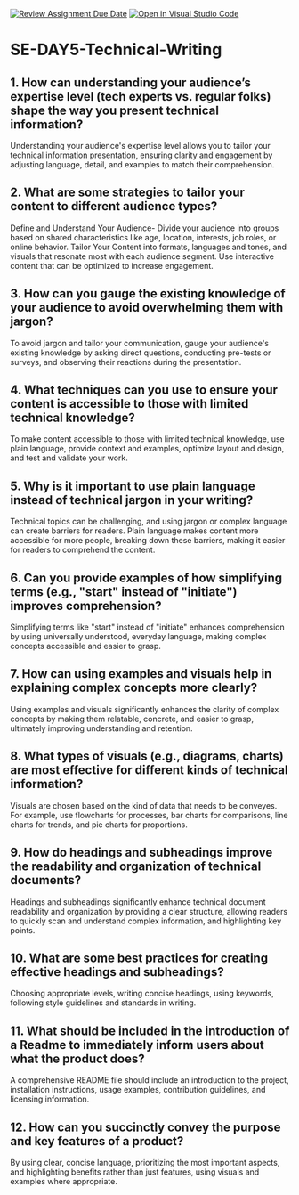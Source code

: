 [![Review Assignment Due Date](https://classroom.github.com/assets/deadline-readme-button-22041afd0340ce965d47ae6ef1cefeee28c7c493a6346c4f15d667ab976d596c.svg)](https://classroom.github.com/a/zsAR-pyY)
[![Open in Visual Studio Code](https://classroom.github.com/assets/open-in-vscode-2e0aaae1b6195c2367325f4f02e2d04e9abb55f0b24a779b69b11b9e10269abc.svg)](https://classroom.github.com/online_ide?assignment_repo_id=18944831&assignment_repo_type=AssignmentRepo)
# SE-DAY5-Technical-Writing
## 1. How can understanding your audience’s expertise level (tech experts vs. regular folks) shape the way you present technical information?
Understanding your audience's expertise level allows you to tailor your technical information presentation, ensuring clarity and engagement by adjusting language, detail, and examples to match their comprehension.
## 2. What are some strategies to tailor your content to different audience types?
Define and Understand Your Audience- Divide your audience into groups based on shared characteristics like age, location, interests, job roles, or online behavior. Tailor Your Content into formats, languages and tones, and visuals that  resonate most with each audience segment. Use interactive content that can be optimized to increase engagement.
## 3. How can you gauge the existing knowledge of your audience to avoid overwhelming them with jargon?
To avoid jargon and tailor your communication, gauge your audience's existing knowledge by asking direct questions, conducting pre-tests or surveys, and observing their reactions during the presentation.
## 4. What techniques can you use to ensure your content is accessible to those with limited technical knowledge?
To make content accessible to those with limited technical knowledge, use plain language, provide context and examples, optimize layout and design, and test and validate your work.
## 5. Why is it important to use plain language instead of technical jargon in your writing?
Technical topics can be challenging, and using jargon or complex language can create barriers for readers. Plain language makes content more accessible for more people, breaking down these barriers, making it easier for readers to comprehend the content. 
## 6. Can you provide examples of how simplifying terms (e.g., "start" instead of "initiate") improves comprehension?
Simplifying terms like "start" instead of "initiate" enhances comprehension by using universally understood, everyday language, making complex concepts accessible and easier to grasp.
## 7. How can using examples and visuals help in explaining complex concepts more clearly?
Using examples and visuals significantly enhances the clarity of complex concepts by making them relatable, concrete, and easier to grasp, ultimately improving understanding and retention.
## 8. What types of visuals (e.g., diagrams, charts) are most effective for different kinds of technical information?
Visuals are chosen based on the kind of data that needs to be conveyes. For example, use flowcharts for processes, bar charts for comparisons, line charts for trends, and pie charts for proportions. 
## 9. How do headings and subheadings improve the readability and organization of technical documents?
Headings and subheadings significantly enhance technical document readability and organization by providing a clear structure, allowing readers to quickly scan and understand complex information, and highlighting key points.
## 10. What are some best practices for creating effective headings and subheadings?
Choosing appropriate levels, writing concise headings, using keywords, following style guidelines and standards in writing. 
## 11. What should be included in the introduction of a Readme to immediately inform users about what the product does?
A comprehensive README file should include an introduction to the project, installation instructions, usage examples, contribution guidelines, and licensing information.
## 12. How can you succinctly convey the purpose and key features of a product?
By using clear, concise language, prioritizing the most important aspects, and highlighting benefits rather than just features, using visuals and examples where appropriate. 
